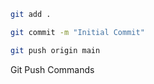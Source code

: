 ```bash
git add .
```

```bash
git commit -m "Initial Commit"
```

```bash
git push origin main
```

Git Push Commands